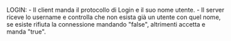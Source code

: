 LOGIN:
    - Il client manda il protocollo di Login e il suo nome utente.
    - Il server riceve lo username e controlla che non esista già un utente con quel nome, se esiste rifiuta la connessione mandando "false", altrimenti accetta e manda "true".

